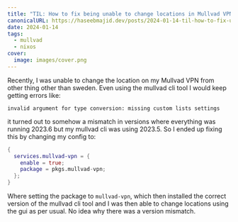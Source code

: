 ```yaml
---
title: "TIL: How to fix being unable to change locations in Mullvad VPN on NixOS"
canonicalURL: https://haseebmajid.dev/posts/2024-01-14-til-how-to-fix-unable-to-change-locations-in-mullvad-on-nixos/
date: 2024-01-14
tags:
  - mullvad
  - nixos
cover:
  image: images/cover.png
---
```


Recently, I was unable to change the location on my Mullvad VPN from other thing other than sweden. Even using the 
mullvad cli tool I would keep getting errors like: 

```
invalid argument for type conversion: missing custom lists settings
```

it turned out to somehow a mismatch in versions where everything was running 2023.6 but my mullvad cli was using 
2023.5. So I ended up fixing this by changing my config to:

```nix
{
  services.mullvad-vpn = {
    enable = true;
    package = pkgs.mullvad-vpn;
  };
}
```

Where setting the package to `mullvad-vpn`, which then installed the correct version of the mullvad cli tool and I was
then able to change locations using the gui as per usual. No idea why there was a version mismatch.
